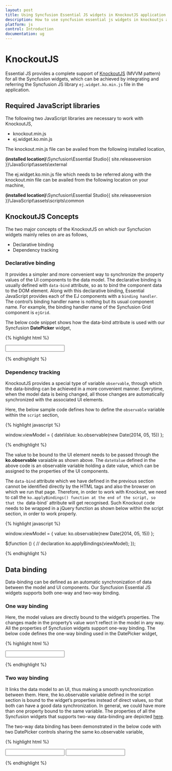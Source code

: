 ```yaml
---
layout: post
title: Using Syncfusion Essential JS widgets in KnockoutJS application
description: How to use syncfusion essential js widgets in knockoutjs application
platform: js
control: Introduction
documentation: ug
---
```


# KnockoutJS

Essential JS provides a complete support of [KnockoutJS](http://knockoutjs.com/documentation/introduction.html) (MVVM pattern) for all the Syncfusion widgets, which can be achieved by integrating and referring the Syncfusion JS library `ej.widget.ko.min.js` file in the application.

## Required JavaScript libraries

The following two JavaScript libraries are necessary to work with KnockoutJS,

* knockout.min.js
* ej.widget.ko.min.js

The knockout.min.js file can be availed from the following installed location,

<b>(installed location)</b>\Syncfusion\Essential Studio\{{ site.releaseversion }}\JavaScript\assets\external

The ej.widget.ko.min.js file which needs to be referred along with the knockout.min file can be availed from the following location on your machine,

<b>(installed location)</b>\Syncfusion\Essential Studio\{{ site.releaseversion }}\JavaScript\assets\scripts\common

## KnockoutJS Concepts

The two major concepts of the KnockoutJS on which our Syncfucion widgets mainly relies on are as follows,

* Declarative binding
* Dependency tracking

### Declarative binding

It provides a simpler and more convenient way to synchronize the property values of the UI components to the data model. The declarative binding is usually defined with `data-bind` attribute, so as to bind the component data to the DOM element. Along with this declarative binding, Essential JavaScript provides each of the EJ components with a `binding handler`. The control’s binding handler name is nothing but its usual component name. For example, the binding handler name of the Syncfusion Grid component is `ejGrid`.

The below code snippet shows how the data-bind attribute is used with our Syncfusion **DatePicker** widget,

{% highlight html %}


<input id="datepick2" data-bind="ejDatePicker: { value: '01/01/2015', enableStrictMode: true }"/> 


{% endhighlight %}

### Dependency tracking

KnockoutJS provides a special type of variable `observable`, through which the data-binding can be achieved in a more convenient manner. Everytime, when the model data is being changed, all those changes are automatically synchronized with the associated UI elements. 

Here, the below sample code defines how to define the `observable` variable within the `script` section,

{% highlight javascript %}

window.viewModel = {
   dateValue: ko.observable(new Date(2014, 05, 15))
};

{% endhighlight %}

The value to be bound to the UI element needs to be passed through the **ko.observable** varaiable as shown above. The `dateValue` defined in the above code is an observable variable holding a date value, which can be assigned to the properties of the UI components.

The `data-bind` attribute which we have defined in the previous section cannot be identified directly by the HTML tags and also the browser on which we run that page.  Therefore, in order to work with Knockout, we need to call the `ko.applyBindings() function at the end of the script, so that the `data-bind` attribute will get recognised. Such Knockout code needs to be wrapped in a jQuery function as shown below within the script section, in order to work properly.

{% highlight javascript %}

window.viewModel = {
    value: ko.observable(new Date(2014, 05, 15))
};
            
$(function () {
    // declaration
    ko.applyBindings(viewModel);
});                        

{% endhighlight %}

## Data binding

Data-binding can be defined as an automatic synchronization of data between the model and UI components. Our Syncfusion Essential JS widgets supports both one-way and two-way binding.

### One way binding

Here, the model values are directly bound to the widget’s properties. The changes made in the property’s value won’t reflect in the model in any way. All the properties of Syncfusion widgets support one-way binding. The below code defines the one-way binding used in the DatePicker widget,

{% highlight html %}

<input id="myDatePicker1" data-bind="ejDatePicker: { value: '01/01/2015', enableStrictMode: true }"/>


{% endhighlight %}

### Two way binding

It links the data model to an UI, thus making a smooth synchronization between them. Here, the ko.observable variable defined in the script section is bound to the widget’s properties instead of direct values, so that both can have a good data synchronization. In general, we could have more than one property bound to the same variable. The properties of all the Syncfusion widgets that supports two-way data-binding are depicted [here](/js/angularjs#two-way-binding-properties). 

The two-way data binding has been demonstrated in the below code with two DatePicker controls sharing the same ko.observable variable,

{% highlight html %}

<html xmlns="http://www.w3.org/1999/xhtml">
  <head>
    <title>Essential Studio for JavaScript : DatePicker - Knockout</title>
    <!-- SCRIPT & CSS REFERENCE SECTION -->
  </head>
  <body>
    <input id="mydatepicker1" data-bind="ejDatePicker: { value: dateValue, enableStrictMode: true }"/>
    <input id="mydatepicker2" data-bind="ejDatePicker: { value: dateValue, enableStrictMode: true }"/>
    <script type="text/javascript">
            window.viewModel = {
            dateValue: ko.observable(new Date(2014, 05, 15))
            };
            $(function () {
                // declaration
                ko.applyBindings(viewModel);
            });                        
    </script>
  </body>
</html>

{% endhighlight %}